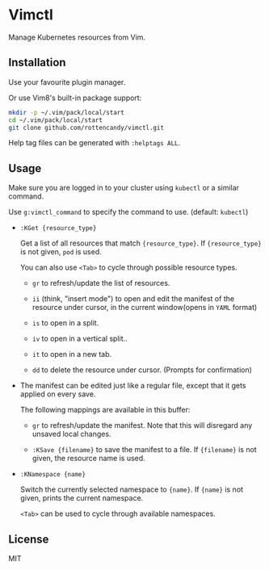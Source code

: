 Vimctl
======

Manage Kubernetes resources from Vim.


Installation
------------

Use your favourite plugin manager.

Or use Vim8's built-in package support:
```sh
mkdir -p ~/.vim/pack/local/start
cd ~/.vim/pack/local/start
git clone github.com/rottencandy/vimctl.git
```

Help tag files can be generated with `:helptags ALL`.


Usage
-----

Make sure you are logged in to your cluster using `kubectl` or a similar command.

Use `g:vimctl_command` to specify the command to use. (default: `kubectl`)

- `:KGet {resource_type}`

  Get a list of all resources that match `{resource_type}`. If `{resource_type}` is not given, `pod` is used.

  You can also use `<Tab>` to cycle through possible resource types.

  - `gr` to refresh/update the list of resources.

  - `ii` (think, "insert mode") to open and edit the manifest of the resource under cursor, in the current window(opens in `YAML` format)

  - `is` to open in a split.

  - `iv` to open in a vertical split..

  - `it` to open in a new tab.

  - `dd` to delete the resource under cursor. (Prompts for confirmation)

- The manifest can be edited just like a regular file, except that it gets applied on every save.

  The following mappings are available in this buffer:

  - `gr` to refresh/update the manifest. Note that this will disregard any unsaved local changes.

  - `:KSave {filename}` to save the manifest to a file. If `{filename}` is not given, the resource name is used.

- `:KNamespace {name}`

  Switch the currently selected namespace to `{name}`. If `{name}` is not given, prints the current namespace.

  `<Tab>` can be used to cycle through available namespaces.

License
-------

MIT
